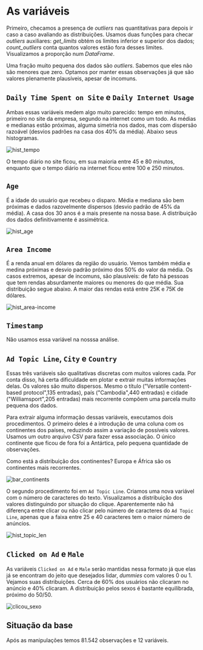 # As variáveis

Primeiro, checamos a presença de *outliers* nas quantitativas para depois ir caso a caso avaliando as distribuições. Usamos duas funções para checar *outliers* auxiliares: *get_limits* obtém os limites inferior e superior dos dados; *count_outliers* conta quantos valores estão fora desses limites. Visualizamos a proporção num *DataFrame*.

Uma fração muito pequena dos dados são *outliers*. Sabemos que eles não são menores que zero. Optamos por manter essas observações já que são valores plenamente plausíveis, apesar de incomuns.

## `Daily Time Spent on Site` e `Daily Internet Usage`

Ambas essas variáveis medem algo muito parecido: tempo em minutos, primeiro no site da empresa, segundo na internet como um todo. As médias e medianas estão próximas, alguma simetria nos dados, mas com dispersão razoável (desvios padrões na casa dos 40% da média). Abaixo seus histogramas.

![hist_tempo](../../grafs/tempo_site_internet.png)

O tempo diário no site ficou, em sua maioria entre 45 e 80 minutos, enquanto que o tempo diário na internet ficou entre 100 e 250 minutos.

## `Age`

É a idade do usuário que recebeu o disparo. Média e mediana são bem próximas e dados razovelmente dispersos (desvio padrão de 45% da média). A casa dos 30 anos é a mais presente na nossa base. A distribuição dos dados definitivamente é assimétrica.

![hist_age](../../grafs/idade.png)

## `Area Income`

É a renda anual em dólares da região do usuário. Vemos também média e medina próximas e desvio padrão próximo dos 50% do valor da média. Os casos extremos, apesar de incomuns, são plausíveis: de fato há pessoas que tem rendas absurdamente maiores ou menores do que média. Sua distribuição segue abaixo. A maior das rendas está entre 25K e 75K de dólares.

![hist_area-income](../../grafs/area-income.png)

## `Timestamp`

Não usamos essa variável na nosssa análise.

## `Ad Topic Line`, `City` e `Country`

Essas três variáveis são qualitativas discretas com muitos valores cada. Por conta disso, há certa dificuldade em plotar e extrair muitas informações delas. Os valores são muito dispersos. Mesmo o título ("Versatile content-based protocol",135 entradas), país ("Cambodia",440 entradas) e cidade ("Williamsport",205 entradas) mais recorrente compõem uma parcela muito pequena dos dados.

Para extrair alguma informação dessas variáveis, executamos dois procedimentos. O primeiro deles é a introdução de uma coluna com os continentes dos países, reduzindo assim a variação de possíveis valores. Usamos um outro arquivo CSV para fazer essa associação. O único continente que ficou de fora foi a Antártica, pelo pequena quantidade de observações.

Como está a distribuição dos continentes? Europa e África são os continentes mais recorrentes.

![bar_continents](../../grafs/continents.png)

O segundo procedimento foi em `Ad Topic Line`. Criamos uma nova variável com o número de caracteres do texto. Visualizamos a distribuição dos valores distinguindo por situação do clique. Aparentemente não há diferença entre clicar ou não clicar pelo número de caracteres do `Ad Topic Line`, apenas que a faixa entre 25 e 40 caracteres tem o maior número de anúncios.

![hist_topic_len](../../grafs/clique_topic_len.png)

## `Clicked on Ad` e `Male`

As variáveis `Clicked on Ad` e `Male` serão mantidas nessa formato já que elas já se encontram do jeito que desejados lidar, _dummies_ com valores 0 ou 1. Vejamos suas distribuições. Cerca de 60% dos usuários não clicaram no anúncio e 40% clicaram. A distribuição pelos sexos é bastante equilibrada, próximo do 50/50.

![clicou_sexo](../../grafs/clique_e_sexo.png)

## Situação da base

Após as manipulações temos 81.542 observações e 12 variáveis.